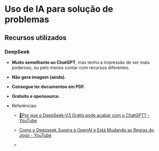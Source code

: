 # Uso de IA para solução de problemas

## Recursos utilizados

### DeepSeek

- **Muito semelhante ao ChatGPT**, mas tenho a impressão de ser mais poderoso, ou pelo menos contar com recursos diferentes.

- **Não gera imagem (ainda).**

- **Consegue ler documentos em PDF.**

- **Gratuito e opensource.**

- Referências:
  
  - [🤖Por que o DeepSeek-V3 Grátis pode acabar com o ChatGPT? - YouTube](https://youtu.be/ThGPScD2JD0?si=lw7mdeL1RFO4Rvn_)
  
  - [Como o Deepseek Supera a OpenAI e Está Mudando as Regras do Jogo - YouTube](https://youtu.be/uXRMum-Z01U?si=QCQklZCWn3aLEoNQ)
  
  - 
